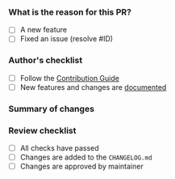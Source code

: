 ### What is the reason for this PR?

<!-- Explain your goals for this PR -->

- [ ] A new feature
- [ ] Fixed an issue (resolve #ID)

### Author's checklist

- [ ] Follow the [Contribution Guide](../CONTRIBUTING.md)
- [ ] New features and changes are [documented](../README.md)

### Summary of changes

<!-- Give a quick explanation about your code changes here -->

### Review checklist

- [ ] All checks have passed
- [ ] Changes are added to the `CHANGELOG.md`
- [ ] Changes are approved by maintainer
